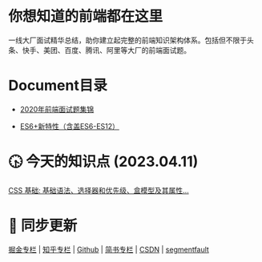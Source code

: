 # 你想知道的前端都在这里
一线大厂面试精华总结，助你建立起完整的前端知识架构体系。包括但不限于头条、快手、美团、百度、腾讯、阿里等大厂的前端面试题。

# Document目录
* [2020年前端面试题集锦](https://github.com/webharry/fe-interview/blob/master/Document/2020%E5%89%8D%E7%AB%AF%E9%9D%A2%E8%AF%95%E9%A2%98%E6%95%B4%E7%90%86.md)

* [ES6+新特性（含盖ES6-ES12）](https://github.com/webharry/fe-interview/tree/master/Document/ES6%2B%E6%96%B0%E7%89%B9%E6%80%A7)


# 🕟 今天的知识点 (2023.04.11) 
[CSS 基础: 基础语法、选择器和优先级、盒模型及其属性...](https://github.com/webharry/fe-interview/tree/master/Document/ES6%2B%E6%96%B0%E7%89%B9%E6%80%A7)

# 🌴 同步更新
[掘金专栏](https://juejin.cn/column/7218749269896970299) | [知乎专栏](https://www.zhihu.com/column/c_1627260575263817728) | [Github](https://github.com/webharry/fe-interview) | [简书专栏](https://www.jianshu.com/c/8ee0e31d826e) | [CSDN](https://blog.csdn.net/web_harry) | [segmentfault](https://segmentfault.com/u/yangjie_5f0c1f890b88a/articles)
